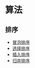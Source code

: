 # 算法

## 排序

+ [冒泡排序](https://github.com/winfredzen/iOS-Basic/blob/master/%E7%AE%97%E6%B3%95/001_001_%E5%86%92%E6%B3%A1%E6%8E%92%E5%BA%8F.md)
+ [选择排序](https://github.com/winfredzen/iOS-Basic/blob/master/%E7%AE%97%E6%B3%95/001_002_%E9%80%89%E6%8B%A9%E6%8E%92%E5%BA%8F.md)
+ [插入排序](https://github.com/winfredzen/iOS-Basic/blob/master/%E7%AE%97%E6%B3%95/001_003_%E6%8F%92%E5%85%A5%E6%8E%92%E5%BA%8F.md)
+ [归并排序](https://github.com/winfredzen/iOS-Basic/blob/master/%E7%AE%97%E6%B3%95/001_004_%E5%BD%92%E5%B9%B6%E6%8E%92%E5%BA%8F.md)
